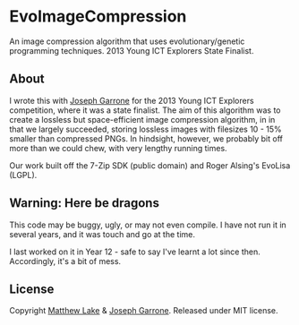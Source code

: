 # EvoImageCompression
An image compression algorithm that uses evolutionary/genetic programming techniques. 2013 Young ICT Explorers State Finalist.

## About
I wrote this with [Joseph Garrone](https://github.com/josephgarrone) for the 2013 Young ICT Explorers competition, where it was a state finalist. The aim of this algorithm was to create a lossless but space-efficient image compression algorithm, in in that we largely succeeded, storing lossless images with filesizes 10 - 15% smaller than compressed PNGs. In hindsight, however, we probably bit off more than we could chew, with very lengthy running times.

Our work built off the 7-Zip SDK (public domain) and Roger Alsing's EvoLisa (LGPL).

## Warning: Here be dragons
This code may be buggy, ugly, or may not even compile. I have not run it in several years, and it was touch and go at the time. 

I last worked on it in Year 12 - safe to say I've learnt a lot since then. Accordingly, it's a bit of mess.

## License
Copyright [Matthew Lake](https://github.com/matthew-lake/) & [Joseph Garrone](https://github.com/josephgarrone). Released under MIT license.
